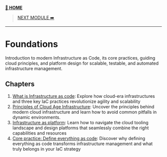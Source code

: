 [__🧭 HOME__](../../../README.md)

> [NEXT MODULE ➡️](../2-infrastructure-stacks/README.md)

---

# Foundations

Introduction to modern Infrastructure as Code, its core practices, guiding cloud principles, and platform design for scalable, testable, and automated infrastructure management.

## Chapters
1. [What is Infrastructure as code](./chapters/1-infrastructure-as-code.md): Explore how cloud-era infrastructures and three key IaC practices revolutionize agility and scalability
2. [Principles of Cloud Age Infrastructure](./chapters/2-principles-of-cloud-age-infrastructure.md): Uncover the principles behind modern cloud infrastructure and learn how to avoid common pitfalls in dynamic environments.
3. [Infrastructure as platform](./chapters/3-infrastructure-as-platform.md): Learn how to navigate the cloud tooling landscape and design platforms that seamlessly combine the right capabilities and resources
4. [Core practice: Define everything as code](./chapters/4-core-practice-everything-as-code.md): Discover why defining everything as code transforms infrastructure management and what truly belongs in your IaC strategy
